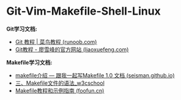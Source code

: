 # Git-Vim-Makefile-Shell-Linux

**Git学习文档:**

- [Git 教程 | 菜鸟教程 (runoob.com)](https://www.runoob.com/git/git-tutorial.html)
- [Git教程 - 廖雪峰的官方网站 (liaoxuefeng.com)](https://www.liaoxuefeng.com/wiki/896043488029600)

**Makefile学习文档:**

- [makefile介绍 — 跟我一起写Makefile 1.0 文档 (seisman.github.io)](https://seisman.github.io/how-to-write-makefile/introduction.html)
- [三、Makefile文件的语法_w3cschool](https://www.w3cschool.cn/mexvtg/dsiguozt.html)
- [Makefile教程和示例指南 (foofun.cn)](http://makefiletutorial.foofun.cn/)

